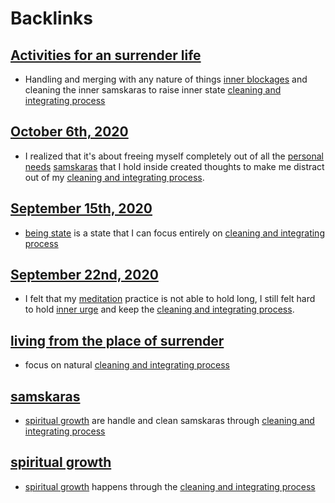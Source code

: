 
# Backlinks
## [Activities for an surrender life](<Activities for an surrender life.md>)
- Handling and merging with any nature of things [inner blockages](<inner blockages.md>) and cleaning the inner samskaras to raise inner state [cleaning and integrating process](<cleaning and integrating process.md>)

## [October 6th, 2020](<October 6th, 2020.md>)
- I realized that it's about freeing myself completely out of all the [personal needs](<personal needs.md>) [samskaras](<samskaras.md>) that I hold inside created thoughts to make me distract out of my [cleaning and integrating process](<cleaning and integrating process.md>).

## [September 15th, 2020](<September 15th, 2020.md>)
- [being state](<being state.md>) is a state that I can focus entirely on [cleaning and integrating process](<cleaning and integrating process.md>)

## [September 22nd, 2020](<September 22nd, 2020.md>)
- I felt that my [meditation](<meditation.md>) practice is not able to hold long, I still felt hard to hold [inner urge](<inner urge.md>) and keep the [cleaning and integrating process](<cleaning and integrating process.md>).

## [living from the place of surrender](<living from the place of surrender.md>)
- focus on natural [cleaning and integrating process](<cleaning and integrating process.md>)

## [samskaras](<samskaras.md>)
- [spiritual growth](<spiritual growth.md>) are handle and clean samskaras through [cleaning and integrating process](<cleaning and integrating process.md>)

## [spiritual growth](<spiritual growth.md>)
- [spiritual growth](<spiritual growth.md>) happens through the [cleaning and integrating process](<cleaning and integrating process.md>)

